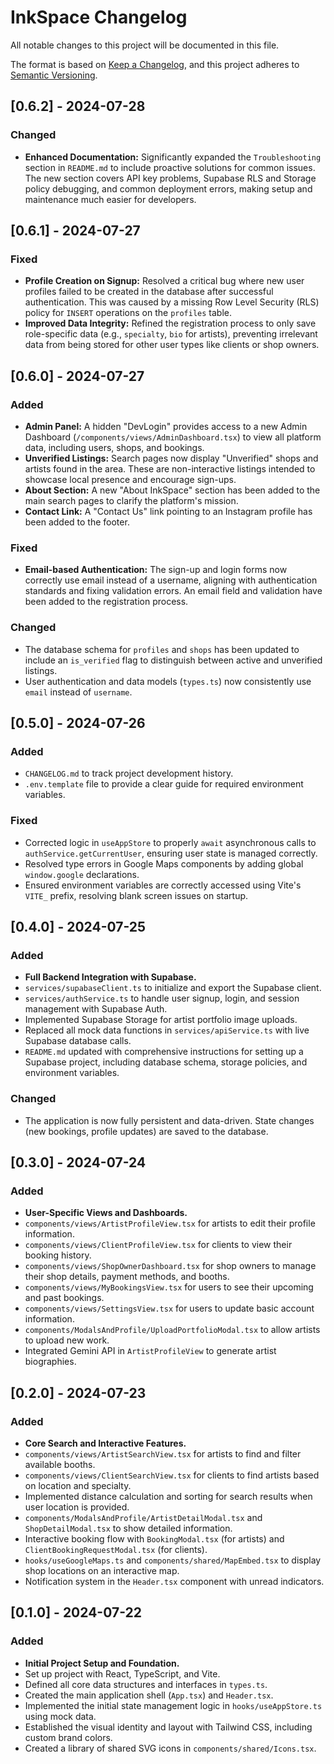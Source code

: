 
# InkSpace Changelog

All notable changes to this project will be documented in this file.

The format is based on [Keep a Changelog](https://keepachangelog.com/en/1.0.0/),
and this project adheres to [Semantic Versioning](https://semver.org/spec/v2.0.0.html).

## [0.6.2] - 2024-07-28

### Changed
- **Enhanced Documentation:** Significantly expanded the `Troubleshooting` section in `README.md` to include proactive solutions for common issues. The new section covers API key problems, Supabase RLS and Storage policy debugging, and common deployment errors, making setup and maintenance much easier for developers.

## [0.6.1] - 2024-07-27

### Fixed
- **Profile Creation on Signup:** Resolved a critical bug where new user profiles failed to be created in the database after successful authentication. This was caused by a missing Row Level Security (RLS) policy for `INSERT` operations on the `profiles` table.
- **Improved Data Integrity:** Refined the registration process to only save role-specific data (e.g., `specialty`, `bio` for artists), preventing irrelevant data from being stored for other user types like clients or shop owners.

## [0.6.0] - 2024-07-27

### Added
- **Admin Panel:** A hidden "DevLogin" provides access to a new Admin Dashboard (`/components/views/AdminDashboard.tsx`) to view all platform data, including users, shops, and bookings.
- **Unverified Listings:** Search pages now display "Unverified" shops and artists found in the area. These are non-interactive listings intended to showcase local presence and encourage sign-ups.
- **About Section:** A new "About InkSpace" section has been added to the main search pages to clarify the platform's mission.
- **Contact Link:** A "Contact Us" link pointing to an Instagram profile has been added to the footer.

### Fixed
- **Email-based Authentication:** The sign-up and login forms now correctly use email instead of a username, aligning with authentication standards and fixing validation errors. An email field and validation have been added to the registration process.

### Changed
- The database schema for `profiles` and `shops` has been updated to include an `is_verified` flag to distinguish between active and unverified listings.
- User authentication and data models (`types.ts`) now consistently use `email` instead of `username`.

## [0.5.0] - 2024-07-26

### Added
- `CHANGELOG.md` to track project development history.
- `.env.template` file to provide a clear guide for required environment variables.

### Fixed
- Corrected logic in `useAppStore` to properly `await` asynchronous calls to `authService.getCurrentUser`, ensuring user state is managed correctly.
- Resolved type errors in Google Maps components by adding global `window.google` declarations.
- Ensured environment variables are correctly accessed using Vite's `VITE_` prefix, resolving blank screen issues on startup.

## [0.4.0] - 2024-07-25

### Added
- **Full Backend Integration with Supabase.**
- `services/supabaseClient.ts` to initialize and export the Supabase client.
- `services/authService.ts` to handle user signup, login, and session management with Supabase Auth.
- Implemented Supabase Storage for artist portfolio image uploads.
- Replaced all mock data functions in `services/apiService.ts` with live Supabase database calls.
- `README.md` updated with comprehensive instructions for setting up a Supabase project, including database schema, storage policies, and environment variables.

### Changed
- The application is now fully persistent and data-driven. State changes (new bookings, profile updates) are saved to the database.

## [0.3.0] - 2024-07-24

### Added
- **User-Specific Views and Dashboards.**
- `components/views/ArtistProfileView.tsx` for artists to edit their profile information.
- `components/views/ClientProfileView.tsx` for clients to view their booking history.
- `components/views/ShopOwnerDashboard.tsx` for shop owners to manage their shop details, payment methods, and booths.
- `components/views/MyBookingsView.tsx` for users to see their upcoming and past bookings.
- `components/views/SettingsView.tsx` for users to update basic account information.
- `components/ModalsAndProfile/UploadPortfolioModal.tsx` to allow artists to upload new work.
- Integrated Gemini API in `ArtistProfileView` to generate artist biographies.

## [0.2.0] - 2024-07-23

### Added
- **Core Search and Interactive Features.**
- `components/views/ArtistSearchView.tsx` for artists to find and filter available booths.
- `components/views/ClientSearchView.tsx` for clients to find artists based on location and specialty.
- Implemented distance calculation and sorting for search results when user location is provided.
- `components/ModalsAndProfile/ArtistDetailModal.tsx` and `ShopDetailModal.tsx` to show detailed information.
- Interactive booking flow with `BookingModal.tsx` (for artists) and `ClientBookingRequestModal.tsx` (for clients).
- `hooks/useGoogleMaps.ts` and `components/shared/MapEmbed.tsx` to display shop locations on an interactive map.
- Notification system in the `Header.tsx` component with unread indicators.

## [0.1.0] - 2024-07-22

### Added
- **Initial Project Setup and Foundation.**
- Set up project with React, TypeScript, and Vite.
- Defined all core data structures and interfaces in `types.ts`.
- Created the main application shell (`App.tsx`) and `Header.tsx`.
- Implemented the initial state management logic in `hooks/useAppStore.ts` using mock data.
- Established the visual identity and layout with Tailwind CSS, including custom brand colors.
- Created a library of shared SVG icons in `components/shared/Icons.tsx`.
